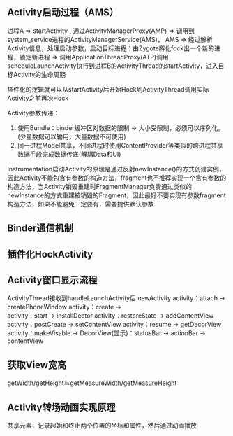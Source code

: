 ## Activity启动过程（AMS）
进程A => startActivity , 通过ActivityManagerProxy(AMP) => 调用到system_service进程的ActivityManagerService(AMS)， AMS => 经过解析Activity信息，处理启动参数，启动目标进程：由Zygote孵化fock出一个新的进程，锁定新进程 => 调用ApplicationThreadProxy(ATP)调用scheduleLaunchActivity执行到进程B的ActivityThread的startActivity，进入目标Activity的生命周期

插件化的逻辑就可以从startActivity后开始Hock到ActivityThread调用实际Activity之前再次Hock

Activity参数传递：
1. 使用Bundle：binder缓冲区对数据的限制 -> 大小受限制，必须可以序列化。(少量数据可以输用，大量数据不可使用)
2. 同一进程Model共享，不同进程时使用ContentProvider等类似的跨进程共享数据手段完成数据传递(解耦Data和UI)

Instrumentation启动Activity的原理是通过反射newInstance()的方式创建实例，因此Activity不能包含有参数的构造方法，fragment也不推荐实现一个含有参数的构造方法，当Activity销毁重建时FragmentManager负责通过类似的newInstance的方式重建被销毁的Fragment，因此最好不要实现有参数fragment构造方法，如果不能避免一定要有，需要提供默认参数

## Binder通信机制


## 插件化HockActivity


## Activity窗口显示流程
ActivityThread接收到handleLaunchActivity后
newActivity
activity：attach            ->          createPhoneWindow
activity：create            ->          
activity：start             ->          installDector
activity：restoreState      ->          addContentView
activity：postCreate        ->          setContentView
activity：resume            ->          getDecorView
activity：makeVisable       ->          DecorView(显示)：statusBar -> actionBar -> contentView

## 获取View宽高
getWidth/getHeight与getMeasureWidth/getMeasureHeight

## Activity转场动画实现原理
共享元素，记录起始和终止两个位置的坐标和属性，然后通过动画播放